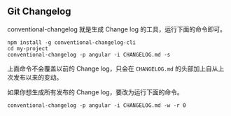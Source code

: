 Git Changelog
---

conventional-changelog 就是生成 Change log 的工具，运行下面的命令即可。
```
npm install -g conventional-changelog-cli
cd my-project
conventional-changelog -p angular -i CHANGELOG.md -s
```

上面命令不会覆盖以前的 Change log，只会在 `CHANGELOG.md` 的头部加上自从上次发布以来的变动。

如果你想生成所有发布的 Change log，要改为运行下面的命令。
```
conventional-changelog -p angular -i CHANGELOG.md -w -r 0
```
